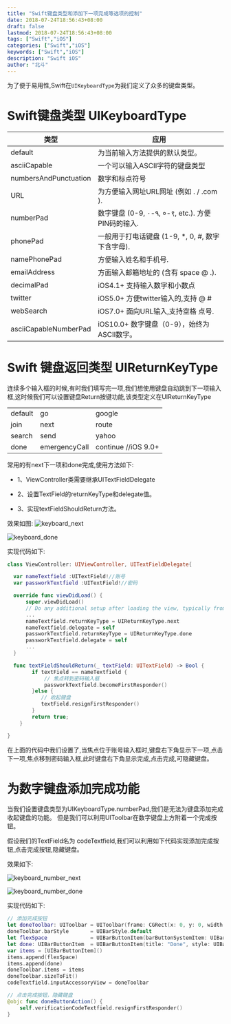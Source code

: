 ```yaml
---
title: "Swift键盘类型和添加下一项完成等选项的控制"
date: 2018-07-24T18:56:43+08:00
draft: false
lastmod: 2018-07-24T18:56:43+08:00
tags: ["Swift","iOS"]
categories: ["Swift","iOS"]
keywords: ["Swift","iOS"]
description: "Swift iOS"
author: "北斗"
---
```



为了便于易用性,Swift在`UIKeyboardType`为我们定义了众多的键盘类型。

# Swift键盘类型 UIKeyboardType
类型	                  |应用
----------------------|------------------
default	              |为当前输入方法提供的默认类型。
asciiCapable	        |一个可以输入ASCII字符的键盘类型
numbersAndPunctuation	|数字和标点符号
URL	                  |为方便输入网址URL网址 (例如 . / .com ).
numberPad	            |数字键盘 (0-9, ۰-۹, ०-९, etc.). 方便PIN码的输入.
phonePad	            |一般用于打电话键盘 (1-9, *, 0, #, 数字下含字母).
namePhonePad	        |方便输入姓名和手机号.
emailAddress	        |方面输入邮箱地址的 (含有 space @ .).
decimalPad	          |iOS4.1+ 支持输入数字和小数点
twitter	              |iOS5.0+ 方便twitter输入的,支持 @ #
webSearch	            |iOS7.0+ 面向URL输入,支持空格 点号.
asciiCapableNumberPad	|iOS10.0+ 数字键盘（0-9），始终为ASCII数字。

# Swift 键盘返回类型 UIReturnKeyType
连续多个输入框的时候,有时我们填写完一项,我们想使用键盘自动跳到下一项输入框,这时候我们可以设置键盘Return按键功能,该类型定义在UIReturnKeyType

|       |               |                    |
|-------|---------------|--------------------|
|default|go             |	google             |
|join	  |next	          |route               |
|search	|send	          |yahoo               |
|done	  |emergencyCall	|continue //iOS 9.0+ |


常用的有next下一项和done完成,使用方法如下:

- 1、ViewController类需要继承UITextFieldDelegate

- 2、设置TextField的returnKeyType和delegate值。

- 3、实现textFieldShouldReturn方法。

效果如图:
![keyboard_next](/media/images/2018/keyboard_next.png)

![keyboard_done](/media/images/2018/keyboard_done.png)

实现代码如下:

```swift
class ViewController: UIViewController, UITextFieldDelegate{

  var nameTextfield :UITextField!//账号
  var passworkTextfield :UITextField!//密码

  override func viewDidLoad() {
      super.viewDidLoad()
      // Do any additional setup after loading the view, typically from a nib.
      ...
      nameTextfield.returnKeyType = UIReturnKeyType.next
      nameTextfield.delegate = self
      passworkTextfield.returnKeyType = UIReturnKeyType.done
      passworkTextfield.delegate = self
      ...
  }

  func textFieldShouldReturn(_ textField: UITextField) -> Bool {
        if textField == nameTextfield {
            // 焦点转到密码输入框
            passworkTextfield.becomeFirstResponder()
        }else {
           // 收起键盘
           textField.resignFirstResponder()
        }
        return true;
    }

}
```

在上面的代码中我们设置了,当焦点位于账号输入框时,键盘右下角显示下一项,点击下一项,焦点移到密码输入框,此时键盘右下角显示完成,点击完成,可隐藏键盘。

# 为数字键盘添加完成功能

当我们设置键盘类型为UIKeyboardType.numberPad,我们是无法为键盘添加完成收起键盘的功能。 但是我们可以利用UIToolbar在数字键盘上方附着一个完成按钮。

假设我们的TextField名为 codeTextfield,我们可以利用如下代码实现添加完成按钮,点击完成按钮,隐藏键盘。

效果如下:

![keyboard_number_next](/media/images/2018/keyboard_number_next.png)

![keyboard_number_done](/media/images/2018/keyboard_number_done.png)

实现代码如下:
```swift
// 添加完成按钮
let doneToolbar: UIToolbar = UIToolbar(frame: CGRect(x: 0, y: 0, width: 320, height: 50))
doneToolbar.barStyle       = UIBarStyle.default
let flexSpace              = UIBarButtonItem(barButtonSystemItem: UIBarButtonSystemItem.flexibleSpace, target: nil, action: nil)
let done: UIBarButtonItem  = UIBarButtonItem(title: "Done", style: UIBarButtonItemStyle.done, target: self, action: #selector(ViewController.doneButtonAction))
var items = [UIBarButtonItem]()
items.append(flexSpace)
items.append(done)
doneToolbar.items = items
doneToolbar.sizeToFit()
codeTextfield.inputAccessoryView = doneToolbar

// 点击完成按钮，隐藏键盘
@objc func doneButtonAction() {
    self.verificationCodeTextfield.resignFirstResponder()
}
```
